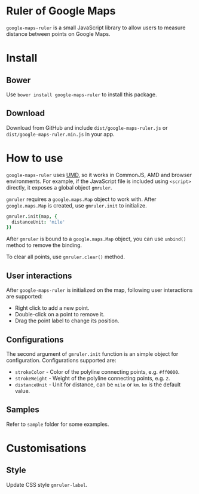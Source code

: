 Ruler of Google Maps
=================

`google-maps-ruler` is a small JavaScript library to allow users to measure distance between points on Google Maps.

# Install

## Bower

Use `bower install google-maps-ruler` to install this package.

## Download

Download from GitHub and include `dist/google-maps-ruler.js` or `dist/google-maps-ruler.min.js` in your app.

# How to use

`google-maps-ruler` uses [UMD](https://github.com/umdjs/umd), so it works in CommonJS, AMD and browser environments. For example, if the JavaScript file is included using `<script>` directly, it exposes a global object `gmruler`.

`gmruler` requires a `google.maps.Map` object to work with. After `google.maps.Map` is created, use `gmruler.init` to initialize.

```coffeescript
gmruler.init(map, {
  distanceUnit: 'mile'
})
```

After `gmruler` is bound to a `google.maps.Map` object, you can use `unbind()` method to remove the binding.

To clear all points, use `gmruler.clear()` method.

## User interactions

After `google-maps-ruler` is initialized on the map, following user interactions are supported:

* Right click to add a new point.
* Double-click on a point to remove it.
* Drag the point label to change its position.

## Configurations

The second argument of `gmruler.init` function is an simple object for configuration. Configurations supported are:

* `strokeColor` - Color of the polyline connecting points, e.g. `#ff0000`.
* `strokeWeight` - Weight of the polyline connecting points, e.g. `2`.
* `distanceUnit` - Unit for distance, can be `mile` or `km`. `km` is the default value.

## Samples

Refer to `sample` folder for some examples.

# Customisations

## Style

Update CSS style `gmruler-label`.
